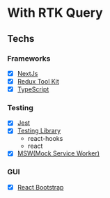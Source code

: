 # With RTK Query

## Techs

### Frameworks

- [x] [NextJs](nextjs.org/)
- [x] [Redux Tool Kit](redux-toolkit.js.org/)
- [x] [TypeScript](typescript.org)

### Testing

- [x] [Jest](jestjs.io/docs/tutorial-react)
- [x] [Testing Library](testing-library.com/)
  - react-hooks
  - react
- [x] [MSW(Mock Service Worker)](github.com/mswjs/msw)

### GUI

- [x] [React Bootstrap](react-bootstrap.github.io)
